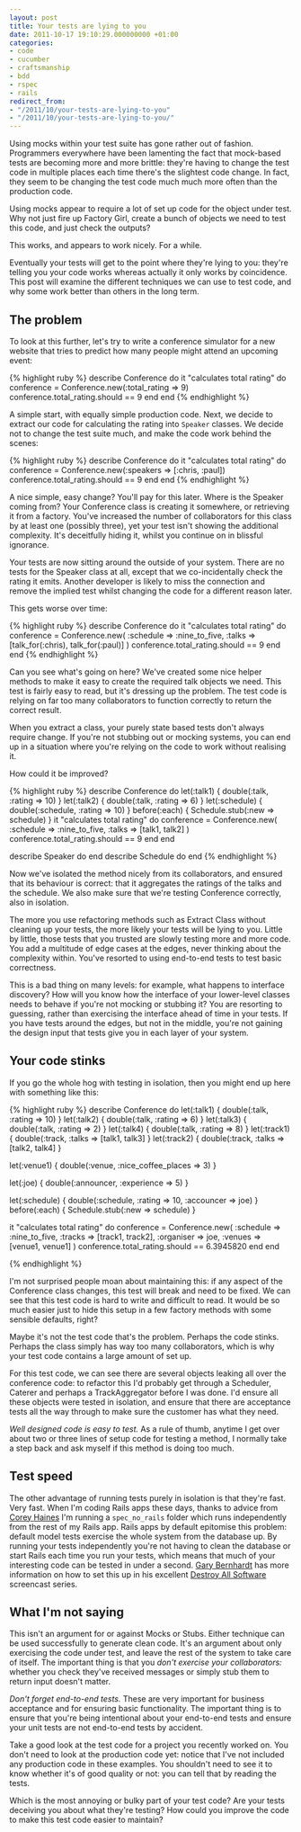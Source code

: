 ```yaml
---
layout: post
title: Your tests are lying to you
date: 2011-10-17 19:10:29.000000000 +01:00
categories:
- code
- cucumber
- craftsmanship
- bdd
- rspec
- rails
redirect_from:
- "/2011/10/your-tests-are-lying-to-you"
- "/2011/10/your-tests-are-lying-to-you/"
---
```

Using mocks within your test suite has gone rather out of fashion. Programmers everywhere have been lamenting the fact that mock-based tests are becoming more and more brittle: they're having to change the test code in multiple places each time there's the slightest code change. In fact, they seem to be changing the test code much much more often than the production code.

Using mocks appear to require a lot of set up code for the object under test. Why not just fire up Factory Girl, create a bunch of objects we need to test this code, and just check the outputs?

This works, and appears to work nicely. For a while.

Eventually your tests will get to the point where they're lying to you: they're telling you your code works whereas actually it only works by coincidence. This post will examine the different techniques we can use to test code, and why some work better than others in the long term.

## The problem

To look at this further, let's try to write a conference simulator for a new website that tries to predict how many people might attend an upcoming event: 

{% highlight ruby %}
describe Conference do
  it "calculates total rating" do
    conference = Conference.new(:total_rating => 9)
    conference.total_rating.should == 9
  end
end
{% endhighlight %}

A simple start, with equally simple production code. Next, we decide to extract our code for calculating the rating into <code>Speaker</code> classes. We decide not to change the test suite much, and make the code work behind the scenes:

{% highlight ruby %}
describe Conference do
  it "calculates total rating" do
    conference = Conference.new(:speakers => [:chris, :paul])
    conference.total_rating.should == 9
  end
end
{% endhighlight %}

A nice simple, easy change? You'll pay for this later. Where is the Speaker coming from? Your Conference class is creating it somewhere, or retrieving it from a factory. You've increased the number of collaborators for this class by at least one (possibly three), yet your test isn't showing the additional complexity. It's deceitfully hiding it, whilst you continue on in blissful ignorance.

Your tests are now sitting around the outside of your system. There are no tests for the Speaker class at all, except that we co-incidentally check the rating it emits. Another developer is likely to miss the connection and remove the implied test whilst changing the code for a different reason later.

This gets worse over time:

{% highlight ruby %}
describe Conference do
  it "calculates total rating" do
    conference = Conference.new(
      :schedule => :nine_to_five,
      :talks => [talk_for(:chris), talk_for(:paul)]
    )
    conference.total_rating.should == 9
  end
end
{% endhighlight %}

Can you see what's going on here? We've created some nice helper methods to make it easy to create the required talk objects we need. This test is fairly easy to read, but it's dressing up the problem. The test code is relying on far too many collaborators to function correctly to return the correct result.

When you extract a class, your purely state based tests don't always require change. If you're not stubbing out or mocking systems, you can end up in a situation where you're relying on the code to work without realising it.

How could it be improved?

{% highlight ruby %}
describe Conference do
  let(:talk1) { double(:talk, :rating => 10) }
  let(:talk2) { double(:talk, :rating => 6) }
  let(:schedule) { double(:schedule, :rating => 10) }
  before(:each) { Schedule.stub(:new => schedule) }
  it "calculates total rating" do
    conference = Conference.new(
      :schedule => :nine_to_five,
      :talks => [talk1, talk2]
    )
    conference.total_rating.should == 9
  end
end

describe Speaker do
end
describe Schedule do
end
{% endhighlight %}

Now we've isolated the method nicely from its collaborators, and ensured that its behaviour is correct: that it aggregates the ratings of the talks and the schedule. We also make sure that we're testing Conference correctly, also in isolation.

The more you use refactoring methods such as Extract Class without cleaning up your tests, the more likely your tests will be lying to you. Little by little, those tests that you trusted are slowly testing more and more code. You add a multitude of edge cases at the edges, never thinking about the complexity within. You've resorted to using end-to-end tests to test basic correctness.

This is a bad thing on many levels: for example, what happens to interface discovery? How will you know how the interface of your lower-level classes needs to behave if you're not mocking or stubbing it? You are resorting to guessing, rather than exercising the interface ahead of time in your tests. If you have tests around the edges, but not in the middle, you're not gaining the design input that tests give you in each layer of your system.

## Your code stinks

If you go the whole hog with testing in isolation, then you might end up here with something like this:

{% highlight ruby %}
describe Conference do
  let(:talk1) { double(:talk, :rating => 10) }
  let(:talk2) { double(:talk, :rating => 6) }
  let(:talk3) { double(:talk, :rating => 2) }
  let(:talk4) { double(:talk, :rating => 8) }
  let(:track1) { double(:track, :talks => [talk1, talk3] }
  let(:track2) { double(:track, :talks => [talk2, talk4] }

  let(:venue1) { double(:venue, :nice_coffee_places => 3) }

  let(:joe) { double(:announcer, :experience => 5) }

  let(:schedule) { double(:schedule, :rating => 10, :accouncer => joe) }
  before(:each) { Schedule.stub(:new => schedule) }

  it "calculates total rating" do
    conference = Conference.new(
      :schedule => :nine_to_five,
      :tracks => [track1, track2],
      :organiser => joe,
      :venues => [venue1, venue1]
    )
    conference.total_rating.should == 6.3945820
  end
end

{% endhighlight %}

I'm not surprised people moan about maintaining this: if any aspect of the Conference class changes, this test will break and need to be fixed. We can see that this test code is hard to write and difficult to read. It would be so much easier just to hide this setup in a few factory methods with some sensible defaults, right?

Maybe it's not the test code that's the problem. Perhaps the code stinks. Perhaps the class simply has way too many collaborators, which is why your test code contains a large amount of set up.

For this test code, we can see there are several objects leaking all over the conference code: to refactor this I'd probably get through a Scheduler, Caterer and perhaps a TrackAggregator before I was done. I'd ensure all these objects were tested in isolation, and ensure that there are acceptance tests all the way through to make sure the customer has what they need.

_Well designed code is easy to test._ As a rule of thumb, anytime I get over about two or three lines of setup code for testing a method, I normally take a step back and ask myself if this method is doing too much.


## Test speed

The other advantage of running tests purely in isolation is that they're fast. Very fast. When I'm coding Rails apps these days, thanks to advice from [Corey Haines](http://twitter.com/coreyhaines) I'm running a <code>spec_no_rails</code> folder which runs independently from the rest of my Rails app. Rails apps by default epitomise this problem: default model tests exercise the whole system from the database up. By running your tests independently you're not having to clean the database or start Rails each time you run your tests, which means that much of your interesting code can be tested in under a second. [Gary Bernhardt](http://twitter.com/garybernhardt) has more information on how to set this up in his excellent [Destroy All Software](http://destroyallsoftware.com) screencast series.

## What I'm not saying

This isn't an argument for or against Mocks or Stubs. Either technique can be used successfully to generate clean code. It's an argument about only exercising the code under test, and leave the rest of the system to take care of itself. The important thing is that you _don't exercise your collaborators:_ whether you check they've received messages or simply stub them to return input doesn't matter.

*Don't forget end-to-end tests.* These are very important for business acceptance and for ensuring basic functionality. The important thing is to ensure that you're being intentional about your end-to-end tests and ensure your unit tests are not end-to-end tests by accident.

Take a good look at the test code for a project you recently worked on. You don't need to look at the production code yet: notice that I've not included any production code in these examples. You shouldn't need to see it to know whether it's of good quality or not: you can tell that by reading the tests.

Which is the most annoying or bulky part of your test code? Are your tests deceiving you about what they're testing? How could you improve the code to make this test code easier to maintain?
